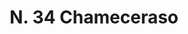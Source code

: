 ---
title: "N. 34 Chameceraso"
permalink: "/edition/plant034/"
plant-name: "N. 34"
plant-number: "034"
plant-xml: "/assets/xml/plant034.xml"
plant-img1: "/assets/img/plant034_verso.jpg"
plant-img2: "/assets/img/plant034.jpg"
plant-title: "N. 34 Chameceraso"
plant-wfo-link: ""
plant-kew-link: ""
plant-taxon-content: ""
layout: single-xml
---